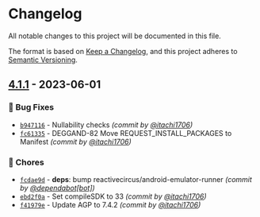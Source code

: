 # Changelog
All notable changes to this project will be documented in this file.

The format is based on [Keep a Changelog](https://keepachangelog.com/en/1.0.0/),
and this project adheres to [Semantic Versioning](https://semver.org/spec/v2.0.0.html).

## [4.1.1] - 2023-06-01
### :bug: Bug Fixes
- [`b947116`](https://github.com/itachi1706/DroidEggs/commit/b94711604922ddc3e05b7aab28c7a5b4eb80be5c) - Nullability checks *(commit by [@itachi1706](https://github.com/itachi1706))*
- [`fc61335`](https://github.com/itachi1706/DroidEggs/commit/fc61335310430597a4a478cc8b2bb1a4d7b12a3b) - DEGGAND-82 Move REQUEST_INSTALL_PACKAGES to Manifest *(commit by [@itachi1706](https://github.com/itachi1706))*

### :wrench: Chores
- [`fcdae9d`](https://github.com/itachi1706/DroidEggs/commit/fcdae9d645190f57dadf62d0f67e9d66ee6261bc) - **deps**: bump reactivecircus/android-emulator-runner *(commit by [@dependabot[bot]](https://github.com/apps/dependabot))*
- [`ebd2f0a`](https://github.com/itachi1706/DroidEggs/commit/ebd2f0ae861222a617739e7d3508396adfc8657a) - Set compileSDK to 33 *(commit by [@itachi1706](https://github.com/itachi1706))*
- [`f41979e`](https://github.com/itachi1706/DroidEggs/commit/f41979e87f6288b895967b81c912e82368ef2f1e) - Update AGP to 7.4.2 *(commit by [@itachi1706](https://github.com/itachi1706))*


[4.1.1]: https://github.com/itachi1706/DroidEggs/compare/4.1.0...4.1.1